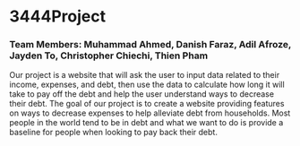 # 3444Project
### Team Members: Muhammad Ahmed, Danish Faraz, Adil Afroze, Jayden To, Christopher Chiechi, Thien Pham
 
Our project is a website that will ask the user to input data related to their income, expenses, and debt, then use the data to calculate how long it will take to pay off the debt and help the user understand ways to decrease their debt. The goal of our project is to create a website providing features on ways to decrease expenses to help alleviate debt from households. Most people in the world tend to be in debt and what we want to do is provide a baseline for people when looking to pay back their debt.
